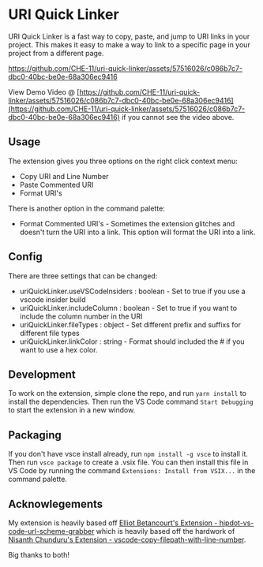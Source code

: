 # URI Quick Linker
URI Quick Linker is a fast way to copy, paste, and jump to URI links in your project. This makes it easy to make a way to link to a specific page in your project from a different page.

https://github.com/CHE-11/uri-quick-linker/assets/57516026/c086b7c7-dbc0-40bc-be0e-68a306ec9416

View Demo Video @ [https://github.com/CHE-11/uri-quick-linker/assets/57516026/c086b7c7-dbc0-40bc-be0e-68a306ec9416](https://github.com/CHE-11/uri-quick-linker/assets/57516026/c086b7c7-dbc0-40bc-be0e-68a306ec9416) if you cannot see the video above. 


## Usage
The extension gives you three options on the right click context menu: 
- Copy URI and Line Number
- Paste Commented URI
- Format URI's


There is another option in the command palette:
- Format Commented URI's - Sometimes the extension glitches and doesn't turn the URI into a link. This option will format the URI into a link.


## Config
There are three settings that can be changed: 
- uriQuickLinker.useVSCodeInsiders : boolean - Set to true if you use a vscode insider build
- uriQuickLinker.includeColumn : boolean - Set to true if you want to include the column number in the URI
- uriQuickLinker.fileTypes : object - Set different prefix and suffixs for different file types
- uriQuickLinker.linkColor : string - Format should included the # if you want to use a hex color. 


## Development
To work on the extension, simple clone the repo, and run ```yarn install``` to install the dependencies. Then run the VS Code command ```Start Debugging``` to start the extension in a new window.


## Packaging
If you don't have vsce install already, run ```npm install -g vsce``` to install it. 
Then run ```vsce package``` to create a .vsix file. You can then install this file in VS Code by running the command ```Extensions: Install from VSIX...``` in the command palette.


## Acknowlegements
My extension is heavily based off [Elliot Betancourt's Extension - hipdot-vs-code-url-scheme-grabber](https://github.com/ebetancourt/hipdot-vs-code-url-scheme-grabber/tree/main?tab=readme-ov-file) which is heavily based off the hardwork of [Nisanth Chunduru's Extension - vscode-copy-filepath-with-line-number](https://github.com/nisanthchunduru/vscode-copy-filepath-with-line-number).

Big thanks to both!

